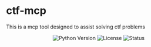 # ctf-mcp

This is a mcp tool designed to assist solving ctf problems

<div align="center">

![Python Version](https://img.shields.io/badge/Python-3.12+-blue)
![License](https://img.shields.io/github/license/Yitian26/ctf-mcp)
![Status](https://img.shields.io/badge/developing-yellow)

</div>